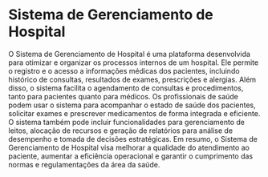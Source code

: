 # Sistema de Gerenciamento de Hospital

O Sistema de Gerenciamento de Hospital é uma plataforma desenvolvida para otimizar e organizar os processos internos de um hospital. Ele permite o registro e o acesso a informações médicas dos pacientes, incluindo histórico de consultas, resultados de exames, prescrições e alergias. Além disso, o sistema facilita o agendamento de consultas e procedimentos, tanto para pacientes quanto para médicos. Os profissionais de saúde podem usar o sistema para acompanhar o estado de saúde dos pacientes, solicitar exames e prescrever medicamentos de forma integrada e eficiente. O sistema também pode incluir funcionalidades para gerenciamento de leitos, alocação de recursos e geração de relatórios para análise de desempenho e tomada de decisões estratégicas. Em resumo, o Sistema de Gerenciamento de Hospital visa melhorar a qualidade do atendimento ao paciente, aumentar a eficiência operacional e garantir o cumprimento das normas e regulamentações da área da saúde.